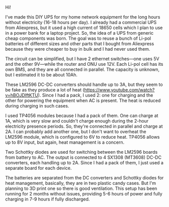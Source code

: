Hi!

I've made this DIY UPS for my home network equipment for the long hours without electricity (16-18 hours per day). I already had a commercial UPS from Aliexpress, but it used a high current of 18650 cells which I plan to use in a power bank for a laptop project. So, the idea of a UPS from generic cheap components was born. The goal was to reuse a bunch of Li-pol batteries of different sizes and other parts that I bought from Aliexpress because they were cheaper to buy in bulk and I had never used them. 

The circuit can be simplified, but I have 2 ethernet switches—one uses 5V and the other 9V—while the router and ONU use 12V. Each Li-pol cell has its own BMS, and they are all connected in parallel. The capacity is unknown, but I estimated it to be about 10Ah.

These LM2596 DC-DC converters should handle up to 3A, but they seem to be fake as they produce a lot of heat (https://www.youtube.com/watch?v=hBOJDlftKTU). Since I had a pack, I used 2: one for charging and the other for powering the equipment when AC is present. The heat is reduced during charging in such cases.

I used TP4056 modules because I had a pack of them. One can charge at 1A, which is very slow and couldn't charge enough during the 2-hour electricity presence periods. So, they're connected in parallel and charge at 2A. I can probably add another one, but I don't want to overheat the LM2596 module, which is configured to 6V to reduce heat. TP4056 allows up to 8V input, but again, heat management is a concern.

Two Schottky diodes are used for switching between the LM2596 boards from battery to AC. The output is connected to 4 SX1308 (MT3608) DC-DC converters, each handling up to 2A. Since I had a pack of them, I just used a separate board for each device.

The batteries are separated from the DC converters and Schottky diodes for heat management, basically, they are in two plastic candy cases. But I'm planning to 3D print one so there is good ventilation. This setup has been running for 2 months without issues, providing 5-6 hours of power and fully charging in 7-9 hours if fully discharged. 
